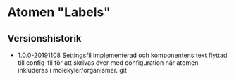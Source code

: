 # Atomen "Labels"

## Versionshistorik

* 1.0.0-20191108 Settingsfil implementerad och komponentens text flyttad till config-fil för att skrivas över med configuration när atomen inkluderas i molekyler/organismer.
git 